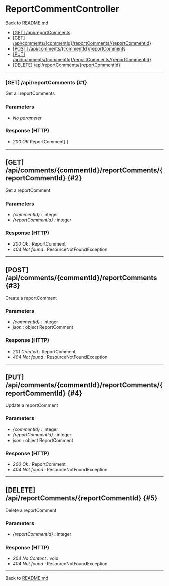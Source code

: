 # ReportCommentController

Back to [README.md](../README.md)

- [[GET] /api/reportComments](#1)
- [[GET] /api/comments/\{commentId\}/reportComments/\{reportCommentId\}](#2)
- [[POST] /api/comments/\{commentId\}/reportComments](#3)
- [[PUT] /api/comments/\{commentId\}/reportComments/\{reportCommentId\}](#4)
- [[DELETE] /api/reportComments/\{reportCommentId\}](#5)

___

### [GET] /api/reportComments {#1}

Get all reportComments

### Parameters

- *No parameter*

### Response (HTTP)

- *200 OK* ReportComment[ ]

___

## [GET] /api/comments/\{commentId\}/reportComments/\{reportCommentId\} {#2}

Get a reportComment

### Parameters

- *\{commentId\} :* integer
- *\{reportCommentId\} :* integer

### Response (HTTP)

- *200 Ok :* ReportComment
- *404 Not found :* ResourceNotFoundException

___

## [POST] /api/comments/\{commentId\}/reportComments {#3}

Create a reportComment

### Parameters

- *\{commentId\} :* integer
- *json* : object ReportComment

### Response (HTTP)

- *201 Created :* ReportComment
- *404 Not found :* ResourceNotFoundException

___

## [PUT] /api/comments/\{commentId\}/reportComments/\{reportCommentId\} {#4}

Update a reportComment

### Parameters

- *\{commentId\} :* integer
- *\{reportCommentId\} :* integer
- *json :* object ReportComment

### Response (HTTP)

- *200 Ok :* ReportComment
- *404 Not found :* ResourceNotFoundException

___

## [DELETE] /api/reportComments/\{reportCommentId\} {#5}

Delete a reportComment

### Parameters

- *\{reportCommentId\} :* integer

### Response (HTTP)

- *204 No Content :* void
- *404 Not found :* ResourceNotFoundException
  
___

Back to [README.md](../README.md)
